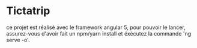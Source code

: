 # Tictatrip

ce projet est réalisé avec le framework angular 5, pour pouvoir le lancer, assurez-vous d'avoir fait un npm/yarn install et éxécutez la commande 'ng serve -o'.